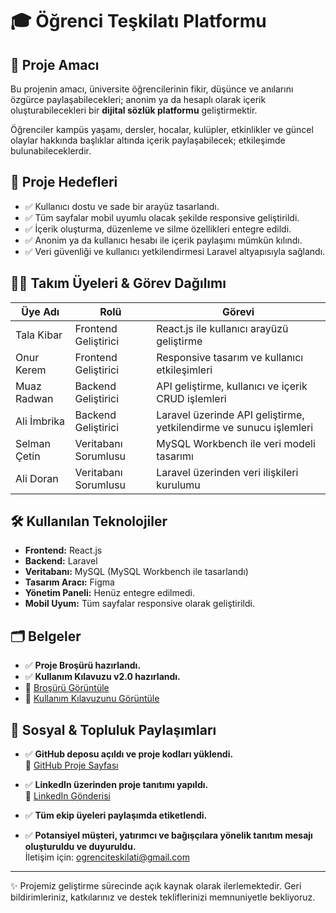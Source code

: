 # 🎓 Öğrenci Teşkilatı Platformu

## 📌 Proje Amacı
Bu projenin amacı, üniversite öğrencilerinin fikir, düşünce ve anılarını özgürce paylaşabilecekleri; anonim ya da hesaplı olarak içerik oluşturabilecekleri bir **dijital sözlük platformu** geliştirmektir.

Öğrenciler kampüs yaşamı, dersler, hocalar, kulüpler, etkinlikler ve güncel olaylar hakkında başlıklar altında içerik paylaşabilecek; etkileşimde bulunabileceklerdir.

## 🎯 Proje Hedefleri
- ✅ Kullanıcı dostu ve sade bir arayüz tasarlandı.  
- ✅ Tüm sayfalar mobil uyumlu olacak şekilde responsive geliştirildi.  
- ✅ İçerik oluşturma, düzenleme ve silme özellikleri entegre edildi.  
- ✅ Anonim ya da kullanıcı hesabı ile içerik paylaşımı mümkün kılındı.  
- ✅ Veri güvenliği ve kullanıcı yetkilendirmesi Laravel altyapısıyla sağlandı.

## 👨‍💻 Takım Üyeleri & Görev Dağılımı

| Üye Adı      | Rolü                | Görevi                                                      |
|-------------|---------------------|--------------------------------------------------------------|
| Tala Kibar  | Frontend Geliştirici | React.js ile kullanıcı arayüzü geliştirme                   |
| Onur Kerem  | Frontend Geliştirici | Responsive tasarım ve kullanıcı etkileşimleri               |
| Muaz Radwan | Backend Geliştirici  | API geliştirme, kullanıcı ve içerik CRUD işlemleri          |
| Ali İmbrika | Backend Geliştirici  | Laravel üzerinde API geliştirme, yetkilendirme ve sunucu işlemleri          |
| Selman Çetin| Veritabanı Sorumlusu | MySQL Workbench ile veri modeli tasarımı                    |
| Ali Doran   | Veritabanı Sorumlusu | Laravel üzerinden veri ilişkileri kurulumu                  |

## 🛠️ Kullanılan Teknolojiler
- **Frontend:** React.js  
- **Backend:** Laravel  
- **Veritabanı:** MySQL (MySQL Workbench ile tasarlandı)  
- **Tasarım Aracı:** Figma  
- **Yönetim Paneli:** Henüz entegre edilmedi.  
- **Mobil Uyum:** Tüm sayfalar responsive olarak geliştirildi.

## 🗂️ Belgeler
- ✅ **Proje Broşürü hazırlandı.**  
- ✅ **Kullanım Kılavuzu v2.0 hazırlandı.**  
- 🔗 [Broşürü Görüntüle](#)  
- 🔗 [Kullanım Kılavuzunu Görüntüle](#)

## 🔗 Sosyal & Topluluk Paylaşımları

- ✅ **GitHub deposu açıldı ve proje kodları yüklendi.**  
  🔗 [GitHub Proje Sayfası](https://github.com/sizin-linkiniz)

- ✅ **LinkedIn üzerinden proje tanıtımı yapıldı.**  
  🔗 [LinkedIn Gönderisi](https://linkedin.com/posts/sizin-linkiniz)

- ✅ **Tüm ekip üyeleri paylaşımda etiketlendi.**

- ✅ **Potansiyel müşteri, yatırımcı ve bağışçılara yönelik tanıtım mesajı oluşturuldu ve duyuruldu.**  
  İletişim için: [ogrenciteskilati@gmail.com](mailto:ogrenciteskilati@gmail.com)

---

✨ Projemiz geliştirme sürecinde açık kaynak olarak ilerlemektedir. Geri bildirimleriniz, katkılarınız ve destek tekliflerinizi memnuniyetle bekliyoruz.

